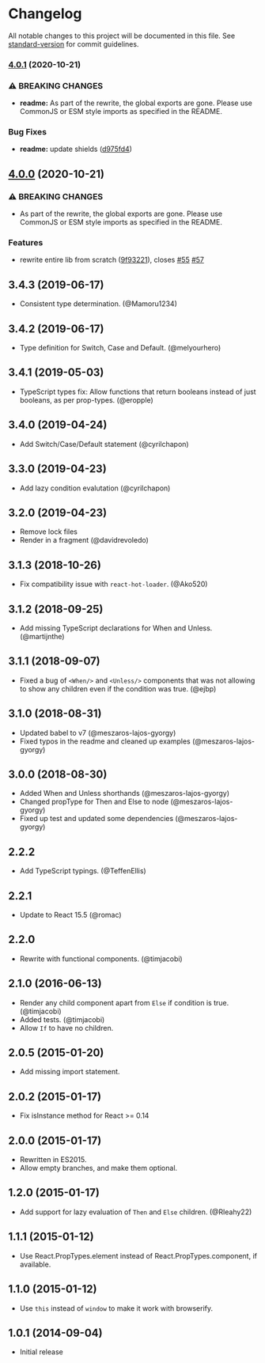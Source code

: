 # Changelog

All notable changes to this project will be documented in this file. See [standard-version](https://github.com/conventional-changelog/standard-version) for commit guidelines.

### [4.0.1](https://github.com/romac/react-if/compare/v4.0.0...v4.0.1) (2020-10-21)


### ⚠ BREAKING CHANGES

* **readme:** As part of the rewrite, the global exports are gone.
Please use CommonJS or ESM style imports as specified in the README.

### Bug Fixes

* **readme:** update shields ([d975fd4](https://github.com/romac/react-if/commit/d975fd44b737caff913725905abe316a02097236))

## [4.0.0](https://github.com/romac/react-if/compare/v3.4.3...v4.0.0) (2020-10-21)


### ⚠ BREAKING CHANGES

* As part of the rewrite, the global exports are gone. Please use CommonJS or ESM
style imports as specified in the README.

### Features

* rewrite entire lib from scratch ([9f93221](https://github.com/romac/react-if/commit/9f93221999e23bc39db98575aa72e245935ccb6d)), closes [#55](https://github.com/romac/react-if/issues/55) [#57](https://github.com/romac/react-if/issues/57)

## 3.4.3 (2019-06-17)

- Consistent type determination. (@Mamoru1234)

## 3.4.2 (2019-06-17)

- Type definition for Switch, Case and Default. (@melyourhero)

## 3.4.1 (2019-05-03)

- TypeScript types fix: Allow functions that return booleans instead of just booleans, as per prop-types. (@eropple)

## 3.4.0 (2019-04-24)

- Add Switch/Case/Default statement (@cyrilchapon)

## 3.3.0 (2019-04-23)

- Add lazy condition evalutation (@cyrilchapon)

## 3.2.0 (2019-04-23)

- Remove lock files
- Render in a fragment (@davidrevoledo)

## 3.1.3 (2018-10-26)

- Fix compatibility issue with `react-hot-loader`. (@Ako520)

## 3.1.2 (2018-09-25)

- Add missing TypeScript declarations for When and Unless. (@martijnthe)

## 3.1.1 (2018-09-07)

- Fixed a bug of `<When/>` and `<Unless/>` components that was not allowing to show any children even if the condition was true. (@ejbp)

## 3.1.0 (2018-08-31)

- Updated babel to v7 (@meszaros-lajos-gyorgy)
- Fixed typos in the readme and cleaned up examples (@meszaros-lajos-gyorgy)

## 3.0.0 (2018-08-30)

- Added When and Unless shorthands (@meszaros-lajos-gyorgy)
- Changed propType for Then and Else to node (@meszaros-lajos-gyorgy)
- Fixed up test and updated some dependencies (@meszaros-lajos-gyorgy)

## 2.2.2

- Add TypeScript typings. (@TeffenEllis)

## 2.2.1

- Update to React 15.5 (@romac)

## 2.2.0

- Rewrite with functional components. (@timjacobi)

## 2.1.0 (2016-06-13)

- Render any child component apart from `Else` if condition is true. (@timjacobi)
- Added tests. (@timjacobi)
- Allow `If` to have no children.

## 2.0.5 (2015-01-20)

- Add missing import statement.

## 2.0.2 (2015-01-17)

- Fix isInstance method for React >= 0.14

## 2.0.0 (2015-01-17)

- Rewritten in ES2015.
- Allow empty branches, and make them optional.

## 1.2.0 (2015-01-17)

- Add support for lazy evaluation of `Then` and `Else` children. (@Rleahy22)

## 1.1.1 (2015-01-12)

- Use React.PropTypes.element instead of React.PropTypes.component, if available.

## 1.1.0 (2015-01-12)

- Use `this` instead of `window` to make it work with browserify.

## 1.0.1 (2014-09-04)

- Initial release
